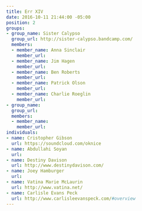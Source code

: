```yaml
---
title: Err XIV
date: 2016-10-11 21:44:00 -05:00
position: 2
groups:
- group_name: Sister Calypso
  group_url: http://sister-calypso.bandcamp.com/
  members:
  - member_name: Anna Sinclair
    member_url: 
  - member_name: Jim Hagen
    member_url: 
  - member_name: Ben Roberts
    member_url: 
  - member_name: Patrick Olson
    member_url: 
  - member_name: Charlie Roeglin
    member_url: 
- group_name: 
  group_url: 
  members:
  - member_name: 
    member_url: 
individuals:
- name: Cristopher Gibson
  url: https://soundcloud.com/oknice
- name: Abdullahi Soyan
  url: 
- name: Destiny Davison
  url: http://www.destinydavison.com/
- name: Joey Hamburger
  url: 
- name: Vatina Marie McLaurin
  url: http://www.vatina.net/
- name: Carlisle Evans Peck
  url: http://www.carlisleevanspeck.com/#overview
---
```


